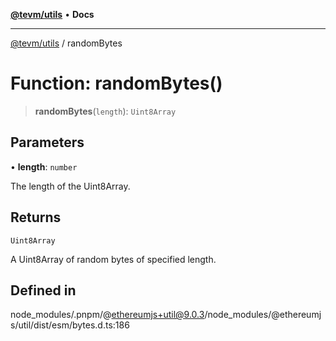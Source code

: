 [**@tevm/utils**](../README.md) • **Docs**

***

[@tevm/utils](../globals.md) / randomBytes

# Function: randomBytes()

> **randomBytes**(`length`): `Uint8Array`

## Parameters

• **length**: `number`

The length of the Uint8Array.

## Returns

`Uint8Array`

A Uint8Array of random bytes of specified length.

## Defined in

node\_modules/.pnpm/@ethereumjs+util@9.0.3/node\_modules/@ethereumjs/util/dist/esm/bytes.d.ts:186

